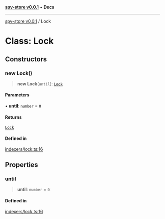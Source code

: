 [**spv-store v0.0.1**](../README.md) • **Docs**

***

[spv-store v0.0.1](../globals.md) / Lock

# Class: Lock

## Constructors

### new Lock()

> **new Lock**(`until`): [`Lock`](Lock.md)

#### Parameters

• **until**: `number` = `0`

#### Returns

[`Lock`](Lock.md)

#### Defined in

[indexers/lock.ts:16](https://github.com/shruggr/ts-casemod-spv/blob/050b8a2b88441deb8165e8e49b26bc7bba8ae64e/src/indexers/lock.ts#L16)

## Properties

### until

> **until**: `number` = `0`

#### Defined in

[indexers/lock.ts:16](https://github.com/shruggr/ts-casemod-spv/blob/050b8a2b88441deb8165e8e49b26bc7bba8ae64e/src/indexers/lock.ts#L16)
